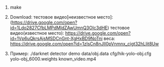 1. make
2. Download:
тестовое видео[неизвестное место]: (https://drive.google.com/open?id=1Ldo2827CfbLMPdMIdZAwUmnQ3OIc3dHE)
тестовое видео(известное место): https://drive.google.com/open?id=1Vp6uQkrsAjsMSDCnGnt-XgHxBD9NoTni
веса: https://drive.google.com/open?id=1zIsCn8nJIl0pVnmnx_cigt32hLlit8Uw

3. Пример:
./darknet detector demo data/obj.data cfg/hik-yolo-obj.cfg yolo-obj_6000.weights known_video.mp4

